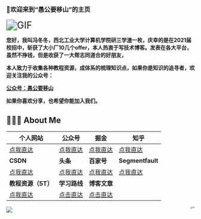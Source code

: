 ### 👋欢迎来到“愚公要移山”的主页

<img align="center" alt="GIF" src="https://visitor-badge.glitch.me/badge?page_id=fengdongdongwsn.readme" style="zoom:180%;"/>


**您好，我叫冯冬冬，西北工业大学计算机学院研三学渣一枚，庆幸的是在2021届校招中，斩获了大小厂10几个offer，本人热衷于写技术博客。发表在各大平台，虽然不挣钱，但是收获了一大帮志同道合的好朋友，**

**本人致力于收集各种教程资源，成体系的梳理知识点，如果你是知识的追寻者，欢迎关注我的公众号：**

**[公众号：愚公要移山](https://imgchr.com/i/rJnbO1)**

**如果你喜欢分享，也希望你能加入我们。**

##  👨🏻‍💻 About Me 

| 个人网站                                                     | 公众号                                                       | 掘金                                                         | 知乎                                                       |
| ------------------------------------------------------------ | ------------------------------------------------------------ | ------------------------------------------------------------ | ---------------------------------------------------------- |
| [点我直达](https://www.javachat.cc/)                         | [点我直达](https://imgchr.com/i/rJnbO1)                      | [点我直达](https://juejin.cn/user/1978776660213837/posts)    | [点我直达](https://www.zhihu.com/people/feng-dong-dong-10) |
| **CSDN**                                                     | **头条**                                                     | **百家号**                                                   | **Segmentfault**                                           |
| [点我直达](https://blog.csdn.net/SDDDLLL)                    | [点我直达](https://www.toutiao.com/c/user/token/MS4wLjABAAAAfhLQnyWhG1iqEVx_lsnoX7cUOlluuJf07J368xBJ7jU/) | [点我直达](https://author.baidu.com/home?from=bjh_article&app_id=1634941951856739) | [点我直达](https://segmentfault.com/u/a_yugong)            |
| **教程资源（5T）**                                           | **学习路线**                                                 | **博客文章**                                             |                                                            |
| [点我直达](https://mp.weixin.qq.com/s/nIODGnCKFgs3BTZ9Qy5rHQ?scene=25#wechat_redirect) | [点击直达](https://mp.weixin.qq.com/s/UTV2GXtBdX-oLh7M9LTEvQ) | [点击直达](https://mp.weixin.qq.com/s/wZ_4fy_F-NecMv3HO4Hfjw) |                                                            |

<img align="right" alt="GIF" src="https://media.giphy.com/media/iIqmM5tTjmpOB9mpbn/giphy.gif" style="zoom:30%;" />

<img align="center" src="https://github-readme-stats.vercel.app/api?username=fengdongdongwsn&theme=onedark&bg_color=DEG,E96445,904E95&show_icons=true&show_owner=true&text_color=fff&icon_color=fff&title_color=fff" style="zoom:100%;" />







